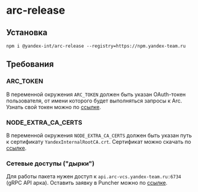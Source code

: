 # arc-release

## Установка

```console
npm i @yandex-int/arc-release --registry=https://npm.yandex-team.ru
```

## Требования

### ARC_TOKEN
В переменной окружения `ARC_TOKEN` должен быть указан OAuth-токен пользователя, от имени которого будет выполняться запросы к Arc.
Узнать свой токен можно по [ссылке][get-arc-oauth-token].

### NODE_EXTRA_CA_CERTS
В переменной окружения `NODE_EXTRA_CA_CERTS` должен быть указан путь к сертификату `YandexInternalRootCA.crt`. Сертификат можно скачать по [ссылке][get-cert].

### Сетевые доступы ("дырки")
Для работы пакета нужен доступ к `api.arc-vcs.yandex-team.ru:6734` (gRPC API арка). Оставить заявку в Puncher можно по [ссылке][arc_api_access].

[get-cert]: https://crls.yandex.net/YandexInternalRootCA.crt
[get-arc-oauth-token]: https://nda.ya.ru/t/qPiF_BwS3WKLuC
[arc_api_access]: https://puncher.yandex-team.ru?create_destinations=api.arc-vcs.yandex-team.ru&create_protocol=tcp&create_locations=office&create_locations=vpn&create_ports=6734
